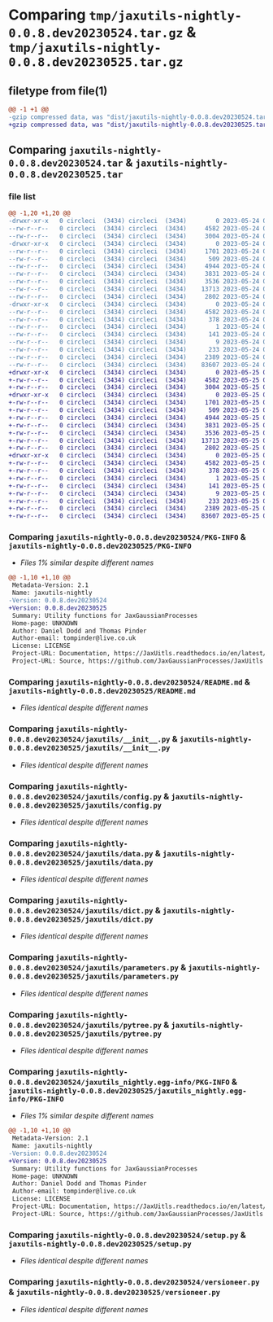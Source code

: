 # Comparing `tmp/jaxutils-nightly-0.0.8.dev20230524.tar.gz` & `tmp/jaxutils-nightly-0.0.8.dev20230525.tar.gz`

## filetype from file(1)

```diff
@@ -1 +1 @@
-gzip compressed data, was "dist/jaxutils-nightly-0.0.8.dev20230524.tar", last modified: Wed May 24 00:06:33 2023, max compression
+gzip compressed data, was "dist/jaxutils-nightly-0.0.8.dev20230525.tar", last modified: Thu May 25 00:06:37 2023, max compression
```

## Comparing `jaxutils-nightly-0.0.8.dev20230524.tar` & `jaxutils-nightly-0.0.8.dev20230525.tar`

### file list

```diff
@@ -1,20 +1,20 @@
-drwxr-xr-x   0 circleci  (3434) circleci  (3434)        0 2023-05-24 00:06:33.627315 jaxutils-nightly-0.0.8.dev20230524/
--rw-r--r--   0 circleci  (3434) circleci  (3434)     4582 2023-05-24 00:06:33.627315 jaxutils-nightly-0.0.8.dev20230524/PKG-INFO
--rw-r--r--   0 circleci  (3434) circleci  (3434)     3004 2023-05-24 00:06:27.000000 jaxutils-nightly-0.0.8.dev20230524/README.md
-drwxr-xr-x   0 circleci  (3434) circleci  (3434)        0 2023-05-24 00:06:33.627315 jaxutils-nightly-0.0.8.dev20230524/jaxutils/
--rw-r--r--   0 circleci  (3434) circleci  (3434)     1701 2023-05-24 00:06:27.000000 jaxutils-nightly-0.0.8.dev20230524/jaxutils/__init__.py
--rw-r--r--   0 circleci  (3434) circleci  (3434)      509 2023-05-24 00:06:33.627315 jaxutils-nightly-0.0.8.dev20230524/jaxutils/_version.py
--rw-r--r--   0 circleci  (3434) circleci  (3434)     4944 2023-05-24 00:06:27.000000 jaxutils-nightly-0.0.8.dev20230524/jaxutils/config.py
--rw-r--r--   0 circleci  (3434) circleci  (3434)     3831 2023-05-24 00:06:27.000000 jaxutils-nightly-0.0.8.dev20230524/jaxutils/data.py
--rw-r--r--   0 circleci  (3434) circleci  (3434)     3536 2023-05-24 00:06:27.000000 jaxutils-nightly-0.0.8.dev20230524/jaxutils/dict.py
--rw-r--r--   0 circleci  (3434) circleci  (3434)    13713 2023-05-24 00:06:27.000000 jaxutils-nightly-0.0.8.dev20230524/jaxutils/parameters.py
--rw-r--r--   0 circleci  (3434) circleci  (3434)     2802 2023-05-24 00:06:27.000000 jaxutils-nightly-0.0.8.dev20230524/jaxutils/pytree.py
-drwxr-xr-x   0 circleci  (3434) circleci  (3434)        0 2023-05-24 00:06:33.627315 jaxutils-nightly-0.0.8.dev20230524/jaxutils_nightly.egg-info/
--rw-r--r--   0 circleci  (3434) circleci  (3434)     4582 2023-05-24 00:06:33.000000 jaxutils-nightly-0.0.8.dev20230524/jaxutils_nightly.egg-info/PKG-INFO
--rw-r--r--   0 circleci  (3434) circleci  (3434)      378 2023-05-24 00:06:33.000000 jaxutils-nightly-0.0.8.dev20230524/jaxutils_nightly.egg-info/SOURCES.txt
--rw-r--r--   0 circleci  (3434) circleci  (3434)        1 2023-05-24 00:06:33.000000 jaxutils-nightly-0.0.8.dev20230524/jaxutils_nightly.egg-info/dependency_links.txt
--rw-r--r--   0 circleci  (3434) circleci  (3434)      141 2023-05-24 00:06:33.000000 jaxutils-nightly-0.0.8.dev20230524/jaxutils_nightly.egg-info/requires.txt
--rw-r--r--   0 circleci  (3434) circleci  (3434)        9 2023-05-24 00:06:33.000000 jaxutils-nightly-0.0.8.dev20230524/jaxutils_nightly.egg-info/top_level.txt
--rw-r--r--   0 circleci  (3434) circleci  (3434)      233 2023-05-24 00:06:33.627315 jaxutils-nightly-0.0.8.dev20230524/setup.cfg
--rw-r--r--   0 circleci  (3434) circleci  (3434)     2389 2023-05-24 00:06:27.000000 jaxutils-nightly-0.0.8.dev20230524/setup.py
--rw-r--r--   0 circleci  (3434) circleci  (3434)    83607 2023-05-24 00:06:27.000000 jaxutils-nightly-0.0.8.dev20230524/versioneer.py
+drwxr-xr-x   0 circleci  (3434) circleci  (3434)        0 2023-05-25 00:06:37.869360 jaxutils-nightly-0.0.8.dev20230525/
+-rw-r--r--   0 circleci  (3434) circleci  (3434)     4582 2023-05-25 00:06:37.869360 jaxutils-nightly-0.0.8.dev20230525/PKG-INFO
+-rw-r--r--   0 circleci  (3434) circleci  (3434)     3004 2023-05-25 00:06:31.000000 jaxutils-nightly-0.0.8.dev20230525/README.md
+drwxr-xr-x   0 circleci  (3434) circleci  (3434)        0 2023-05-25 00:06:37.869360 jaxutils-nightly-0.0.8.dev20230525/jaxutils/
+-rw-r--r--   0 circleci  (3434) circleci  (3434)     1701 2023-05-25 00:06:31.000000 jaxutils-nightly-0.0.8.dev20230525/jaxutils/__init__.py
+-rw-r--r--   0 circleci  (3434) circleci  (3434)      509 2023-05-25 00:06:37.869360 jaxutils-nightly-0.0.8.dev20230525/jaxutils/_version.py
+-rw-r--r--   0 circleci  (3434) circleci  (3434)     4944 2023-05-25 00:06:31.000000 jaxutils-nightly-0.0.8.dev20230525/jaxutils/config.py
+-rw-r--r--   0 circleci  (3434) circleci  (3434)     3831 2023-05-25 00:06:31.000000 jaxutils-nightly-0.0.8.dev20230525/jaxutils/data.py
+-rw-r--r--   0 circleci  (3434) circleci  (3434)     3536 2023-05-25 00:06:31.000000 jaxutils-nightly-0.0.8.dev20230525/jaxutils/dict.py
+-rw-r--r--   0 circleci  (3434) circleci  (3434)    13713 2023-05-25 00:06:31.000000 jaxutils-nightly-0.0.8.dev20230525/jaxutils/parameters.py
+-rw-r--r--   0 circleci  (3434) circleci  (3434)     2802 2023-05-25 00:06:31.000000 jaxutils-nightly-0.0.8.dev20230525/jaxutils/pytree.py
+drwxr-xr-x   0 circleci  (3434) circleci  (3434)        0 2023-05-25 00:06:37.869360 jaxutils-nightly-0.0.8.dev20230525/jaxutils_nightly.egg-info/
+-rw-r--r--   0 circleci  (3434) circleci  (3434)     4582 2023-05-25 00:06:37.000000 jaxutils-nightly-0.0.8.dev20230525/jaxutils_nightly.egg-info/PKG-INFO
+-rw-r--r--   0 circleci  (3434) circleci  (3434)      378 2023-05-25 00:06:37.000000 jaxutils-nightly-0.0.8.dev20230525/jaxutils_nightly.egg-info/SOURCES.txt
+-rw-r--r--   0 circleci  (3434) circleci  (3434)        1 2023-05-25 00:06:37.000000 jaxutils-nightly-0.0.8.dev20230525/jaxutils_nightly.egg-info/dependency_links.txt
+-rw-r--r--   0 circleci  (3434) circleci  (3434)      141 2023-05-25 00:06:37.000000 jaxutils-nightly-0.0.8.dev20230525/jaxutils_nightly.egg-info/requires.txt
+-rw-r--r--   0 circleci  (3434) circleci  (3434)        9 2023-05-25 00:06:37.000000 jaxutils-nightly-0.0.8.dev20230525/jaxutils_nightly.egg-info/top_level.txt
+-rw-r--r--   0 circleci  (3434) circleci  (3434)      233 2023-05-25 00:06:37.869360 jaxutils-nightly-0.0.8.dev20230525/setup.cfg
+-rw-r--r--   0 circleci  (3434) circleci  (3434)     2389 2023-05-25 00:06:31.000000 jaxutils-nightly-0.0.8.dev20230525/setup.py
+-rw-r--r--   0 circleci  (3434) circleci  (3434)    83607 2023-05-25 00:06:31.000000 jaxutils-nightly-0.0.8.dev20230525/versioneer.py
```

### Comparing `jaxutils-nightly-0.0.8.dev20230524/PKG-INFO` & `jaxutils-nightly-0.0.8.dev20230525/PKG-INFO`

 * *Files 1% similar despite different names*

```diff
@@ -1,10 +1,10 @@
 Metadata-Version: 2.1
 Name: jaxutils-nightly
-Version: 0.0.8.dev20230524
+Version: 0.0.8.dev20230525
 Summary: Utility functions for JaxGaussianProcesses
 Home-page: UNKNOWN
 Author: Daniel Dodd and Thomas Pinder
 Author-email: tompinder@live.co.uk
 License: LICENSE
 Project-URL: Documentation, https://JaxUitls.readthedocs.io/en/latest/
 Project-URL: Source, https://github.com/JaxGaussianProcesses/JaxUitls
```

### Comparing `jaxutils-nightly-0.0.8.dev20230524/README.md` & `jaxutils-nightly-0.0.8.dev20230525/README.md`

 * *Files identical despite different names*

### Comparing `jaxutils-nightly-0.0.8.dev20230524/jaxutils/__init__.py` & `jaxutils-nightly-0.0.8.dev20230525/jaxutils/__init__.py`

 * *Files identical despite different names*

### Comparing `jaxutils-nightly-0.0.8.dev20230524/jaxutils/config.py` & `jaxutils-nightly-0.0.8.dev20230525/jaxutils/config.py`

 * *Files identical despite different names*

### Comparing `jaxutils-nightly-0.0.8.dev20230524/jaxutils/data.py` & `jaxutils-nightly-0.0.8.dev20230525/jaxutils/data.py`

 * *Files identical despite different names*

### Comparing `jaxutils-nightly-0.0.8.dev20230524/jaxutils/dict.py` & `jaxutils-nightly-0.0.8.dev20230525/jaxutils/dict.py`

 * *Files identical despite different names*

### Comparing `jaxutils-nightly-0.0.8.dev20230524/jaxutils/parameters.py` & `jaxutils-nightly-0.0.8.dev20230525/jaxutils/parameters.py`

 * *Files identical despite different names*

### Comparing `jaxutils-nightly-0.0.8.dev20230524/jaxutils/pytree.py` & `jaxutils-nightly-0.0.8.dev20230525/jaxutils/pytree.py`

 * *Files identical despite different names*

### Comparing `jaxutils-nightly-0.0.8.dev20230524/jaxutils_nightly.egg-info/PKG-INFO` & `jaxutils-nightly-0.0.8.dev20230525/jaxutils_nightly.egg-info/PKG-INFO`

 * *Files 1% similar despite different names*

```diff
@@ -1,10 +1,10 @@
 Metadata-Version: 2.1
 Name: jaxutils-nightly
-Version: 0.0.8.dev20230524
+Version: 0.0.8.dev20230525
 Summary: Utility functions for JaxGaussianProcesses
 Home-page: UNKNOWN
 Author: Daniel Dodd and Thomas Pinder
 Author-email: tompinder@live.co.uk
 License: LICENSE
 Project-URL: Documentation, https://JaxUitls.readthedocs.io/en/latest/
 Project-URL: Source, https://github.com/JaxGaussianProcesses/JaxUitls
```

### Comparing `jaxutils-nightly-0.0.8.dev20230524/setup.py` & `jaxutils-nightly-0.0.8.dev20230525/setup.py`

 * *Files identical despite different names*

### Comparing `jaxutils-nightly-0.0.8.dev20230524/versioneer.py` & `jaxutils-nightly-0.0.8.dev20230525/versioneer.py`

 * *Files identical despite different names*

